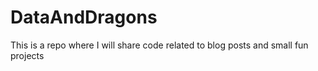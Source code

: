 # DataAndDragons
This is a repo where I will share code related to blog posts and small fun projects
